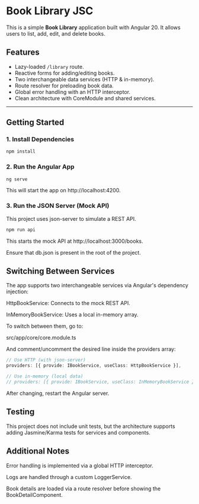 # Book Library JSC 

This is a simple **Book Library** application built with Angular 20. It allows users to list, add, edit, and delete books.

## Features

- Lazy-loaded `/library` route.
- Reactive forms for adding/editing books.
- Two interchangeable data services (HTTP & in-memory).
- Route resolver for preloading book data.
- Global error handling with an HTTP interceptor.
- Clean architecture with CoreModule and shared services.

---

## Getting Started

### 1. Install Dependencies

```bash
npm install
```

### 2. Run the Angular App

```bash
ng serve
```

This will start the app on http://localhost:4200.

### 3. Run the JSON Server (Mock API)
This project uses json-server to simulate a REST API.

```bash
npm run api
```

This starts the mock API at http://localhost:3000/books.

Ensure that db.json is present in the root of the project.

## Switching Between Services
The app supports two interchangeable services via Angular's dependency injection:

HttpBookService: Connects to the mock REST API.

InMemoryBookService: Uses a local in-memory array.

To switch between them, go to:

src/app/core/core.module.ts

And comment/uncomment the desired line inside the providers array:

```ts
// Use HTTP (with json-server)
providers: [{ provide: IBookService, useClass: HttpBookService }],

// Use in-memory (local data)
// providers: [{ provide: IBookService, useClass: InMemoryBookService }],
```
After changing, restart the Angular server.

## Testing
This project does not include unit tests, but the architecture supports adding Jasmine/Karma tests for services and components.

## Additional Notes
Error handling is implemented via a global HTTP interceptor.

Logs are handled through a custom LoggerService.

Book details are loaded via a route resolver before showing the BookDetailComponent.

